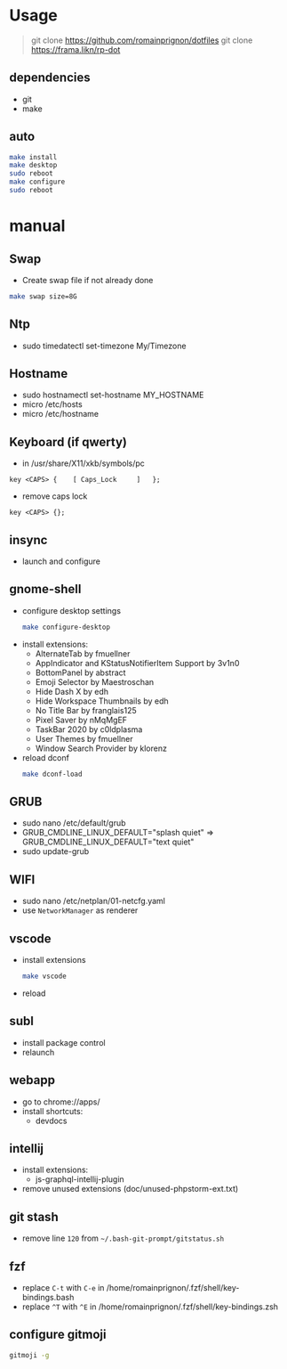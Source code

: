 # Usage

> git clone https://github.com/romainprignon/dotfiles
> git clone https://frama.likn/rp-dot

## dependencies
 - git
 - make

## auto
```bash
make install
make desktop
sudo reboot
make configure
sudo reboot
```

# manual


## Swap
- Create swap file if not already done
```bash
make swap size=8G
```


## Ntp
- sudo timedatectl set-timezone My/Timezone


## Hostname
- sudo hostnamectl set-hostname MY_HOSTNAME
- micro /etc/hosts
- micro /etc/hostname


## Keyboard (if qwerty)
- in /usr/share/X11/xkb/symbols/pc
```
key <CAPS> {    [ Caps_Lock     ]   };
```
- remove caps lock
```
key <CAPS> {};
```


## insync
- launch and configure


## gnome-shell
- configure desktop settings
    ```bash
    make configure-desktop
    ```
- install extensions:
    - AlternateTab by fmuellner
    - AppIndicator and KStatusNotifierItem Support by 3v1n0
    - BottomPanel by abstract
    - Emoji Selector by Maestroschan
    - Hide Dash X by edh
    - Hide Workspace Thumbnails by edh
    - No Title Bar by franglais125
    - Pixel Saver by nMqMgEF
    - TaskBar 2020 by c0ldplasma
    - User Themes by fmuellner
    - Window Search Provider by klorenz
- reload dconf
    ```bash
    make dconf-load
    ```


## GRUB
- sudo nano /etc/default/grub
- GRUB_CMDLINE_LINUX_DEFAULT="splash quiet" => GRUB_CMDLINE_LINUX_DEFAULT="text quiet"
- sudo update-grub


## WIFI
- sudo nano /etc/netplan/01-netcfg.yaml
- use `NetworkManager` as renderer


## vscode
- install extensions
    ```bash
    make vscode
    ```
- reload


## subl
- install package control
- relaunch


## webapp
- go to chrome://apps/
- install shortcuts:
    - devdocs


## intellij
- install extensions:
    - js-graphql-intellij-plugin
- remove unused extensions (doc/unused-phpstorm-ext.txt)


## git stash
- remove line `120` from `~/.bash-git-prompt/gitstatus.sh`

## fzf
- replace `C-t` with `C-e` in /home/romainprignon/.fzf/shell/key-bindings.bash
- replace `^T` with `^E` in /home/romainprignon/.fzf/shell/key-bindings.zsh

## configure gitmoji
```bash
gitmoji -g
```

